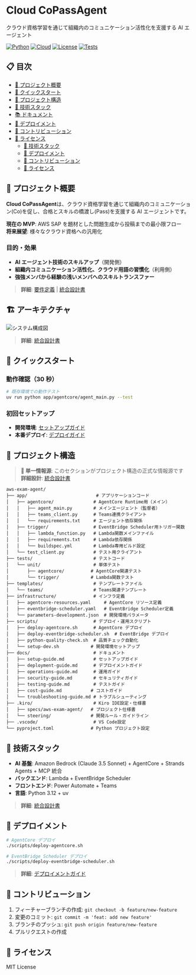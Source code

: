 # Cloud CoPassAgent

クラウド資格学習を通じて組織内のコミュニケーション活性化を支援する AI エージェント

[![Python](https://img.shields.io/badge/Python-3.12+-blue.svg)](https://python.org)
[![Cloud](https://img.shields.io/badge/Cloud-Bedrock%20%7C%20Lambda%20%7C%20AgentCore-orange.svg)](https://aws.amazon.com)
[![License](https://img.shields.io/badge/License-MIT-green.svg)](LICENSE)
[![Tests](https://img.shields.io/badge/Tests-pytest-brightgreen.svg)](tests/)

## 📋 目次

- [🎯 プロジェクト概要](#-プロジェクト概要)
- [🚀 クイックスタート](#-クイックスタート)
- [📁 プロジェクト構造](#-プロジェクト構造)
- [🤖 技術スタック](#-技術スタック)
- [📚 ドキュメント](#-ドキュメント)
- [🚀 デプロイメント](#-デプロイメント)
- [🤝 コントリビューション](#-コントリビューション)
- [📄 ライセンス](#-ライセンス)
  - [🤖 技術スタック](#-技術スタック)
  - [🚀 デプロイメント](#-デプロイメント)
  - [🤝 コントリビューション](#-コントリビューション)
  - [📄 ライセンス](#-ライセンス)

## 🎯 プロジェクト概要

**Cloud CoPassAgent**は、クラウド資格学習を通じて組織内のコミュニケーション(Co)を促し、合格とスキルの橋渡し(Pass)を支援する AI エージェントです。

**現在の MVP**: AWS SAP を題材とした問題生成から投稿までの最小限フロー  
**将来展望**: 様々なクラウド資格への汎用化

### 目的・効果

- **AI エージェント技術のスキルアップ**（開発側）
- **組織内コミュニケーション活性化、クラウド用語の習慣化**（利用側）
- **強強メンバから経験の浅いメンバへのスキルトランスファー**

> **詳細**: [要件定義](.kiro/specs/aws-exam-agent/requirements.md) | [統合設計書](.kiro/specs/aws-exam-agent/design.md)

## 🏗️ アーキテクチャ

![システム構成図](docs/diagram.drawio.svg)

> **詳細**: [統合設計書](.kiro/specs/aws-exam-agent/design.md)

## 🚀 クイックスタート

### 動作確認（30 秒）

```bash
# 既存環境での動作テスト
uv run python app/agentcore/agent_main.py --test
```

### 初回セットアップ

- **開発環境**: [セットアップガイド](docs/setup-guide.md)
- **本番デプロイ**: [デプロイガイド](docs/deployment-guide.md)

## 📁 プロジェクト構造

> **📍 単一情報源**: このセクションがプロジェクト構造の正式な情報源です  
> **詳細設計**: [統合設計書](.kiro/specs/aws-exam-agent/design.md)

```
aws-exam-agent/
├── app/                          # アプリケーションコード
│   ├── agentcore/               # AgentCore Runtime用（メイン）
│   │   ├── agent_main.py        # メインエージェント（監督者）
│   │   ├── teams_client.py      # Teams連携クライアント
│   │   └── requirements.txt     # エージェント依存関係
│   ├── trigger/                 # EventBridge Scheduler用トリガー関数
│   │   ├── lambda_function.py   # Lambda関数メインファイル
│   │   ├── requirements.txt     # Lambda依存関係
│   │   └── buildspec.yml        # Lambda専用ビルド設定
│   └── test_client.py           # テスト用クライアント
├── tests/                       # テストコード
│   └── unit/                    # 単体テスト
│       ├── agentcore/          # AgentCore関連テスト
│       └── trigger/            # Lambda関数テスト
├── templates/                   # テンプレートファイル
│   └── teams/                   # Teams関連テンプレート
├── infrastructure/              # インフラ定義
│   ├── agentcore-resources.yaml     # AgentCore リソース定義
│   ├── eventbridge-scheduler.yaml   # EventBridge Scheduler定義
│   └── parameters-development.json  # 開発環境パラメータ
├── scripts/                     # デプロイ・運用スクリプト
│   ├── deploy-agentcore.sh      # AgentCore デプロイ
│   ├── deploy-eventbridge-scheduler.sh  # EventBridge デプロイ
│   ├── python-quality-check.sh  # 品質チェック自動化
│   └── setup-dev.sh            # 開発環境セットアップ
├── docs/                        # ドキュメント
│   ├── setup-guide.md           # セットアップガイド
│   ├── deployment-guide.md      # デプロイメントガイド
│   ├── operations-guide.md      # 運用ガイド
│   ├── security-guide.md        # セキュリティガイド
│   ├── testing-guide.md         # テストガイド
│   ├── cost-guide.md           # コストガイド
│   └── troubleshooting-guide.md # トラブルシューティング
├── .kiro/                       # Kiro IDE設定・仕様書
│   ├── specs/aws-exam-agent/   # プロジェクト仕様書
│   └── steering/               # 開発ルール・ガイドライン
├── .vscode/                     # VS Code設定
└── pyproject.toml              # Python プロジェクト設定
```

## 🤖 技術スタック

- **AI 基盤**: Amazon Bedrock (Claude 3.5 Sonnet) + AgentCore + Strands Agents + MCP 統合
- **バックエンド**: Lambda + EventBridge Scheduler
- **フロントエンド**: Power Automate + Teams
- **言語**: Python 3.12 + uv

> **詳細**: [統合設計書](.kiro/specs/aws-exam-agent/design.md)

## 🚀 デプロイメント

```bash
# AgentCore デプロイ
./scripts/deploy-agentcore.sh

# EventBridge Scheduler デプロイ
./scripts/deploy-eventbridge-scheduler.sh
```

> **詳細**: [デプロイメントガイド](docs/deployment-guide.md)

## 🤝 コントリビューション

1. フィーチャーブランチの作成: `git checkout -b feature/new-feature`
2. 変更のコミット: `git commit -m 'feat: add new feature'`
3. ブランチのプッシュ: `git push origin feature/new-feature`
4. プルリクエストの作成

## 📄 ライセンス

MIT License

